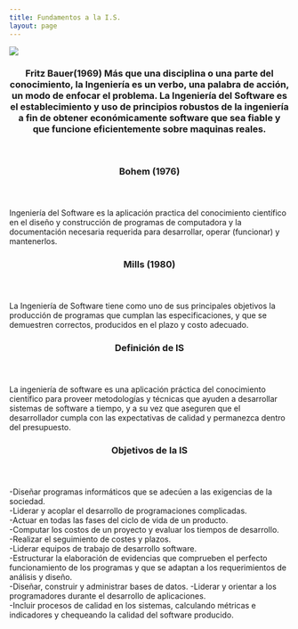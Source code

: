 ```yaml
---
title: Fundamentos a la I.S.
layout: page
---
```

<div class="row">
      <div class="item">
        <a href="#" class="image fit"><img src="{{ 'assets/images/Fritz Bauer.jpg' | relative_url }}"  /></a>
   <header>
    <h3>Fritz Bauer(1969)
Más que una disciplina o una parte del conocimiento, la Ingeniería es un verbo, una palabra de acción, un modo de enfocar el problema.
La Ingeniería del Software es el establecimiento y uso de principios robustos de la ingeniería a fin de obtener económicamente software que sea fiable y que funcione eficientemente sobre maquinas reales.</h3>
   </header>
 </div>  
  <header>
   <h3> Bohem (1976) </h3>
  </header>  
Ingeniería del Software es la aplicación practica del conocimiento científico en el diseño y construcción de programas de computadora y la documentación necesaria requerida para desarrollar, operar (funcionar) y mantenerlos.  
  <header> 
    <h3> Mills (1980) </h3>
  </header>  
La Ingeniería de Software tiene como uno de sus principales objetivos la producción de programas que cumplan las especificaciones, y que  se demuestren correctos, producidos en el plazo y costo adecuado.  
      
  <header>
    <h3> Definición de IS </h3>
  </header>  

La ingeniería de software es una aplicación práctica del conocimiento científico para proveer metodologías y técnicas que ayuden a desarrollar sistemas de software a tiempo, y a su vez que aseguren que el desarrollador cumpla con las expectativas de calidad y permanezca dentro del presupuesto.  
  <header>
   <h3> Objetivos de la IS </h3>
  </header>  

-Diseñar programas informáticos que se adecúen a las exigencias de la sociedad.   
-Liderar y acoplar el desarrollo de programaciones complicadas.  
-Actuar en todas las fases del ciclo de vida de un producto.  
-Computar los costos de un proyecto y evaluar los tiempos de desarrollo.  
-Realizar el seguimiento de costes y plazos.  
-Liderar equipos de trabajo de desarrollo software.  
-Estructurar la elaboración de evidencias que comprueben el perfecto funcionamiento de los programas y que se adaptan a los requerimientos de análisis y diseño.  
-Diseñar, construir y administrar bases de datos. 
-Liderar y orientar a los programadores durante el desarrollo de aplicaciones.  
-Incluir procesos de calidad en los sistemas, calculando métricas e indicadores y chequeando la calidad del software producido.  
